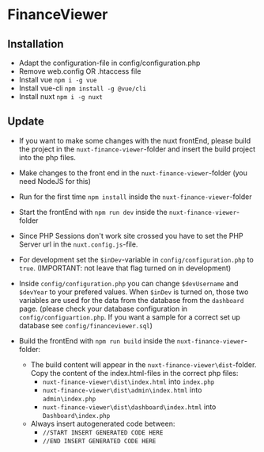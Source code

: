 # FinanceViewer

## Installation

- Adapt the configuration-file in config/configuration.php
- Remove web.config OR .htaccess file
- Install vue `npm i -g vue`
- Install vue-cli `npm install -g @vue/cli`
- Install nuxt `npm i -g nuxt`

## Update

- If you want to make some changes with the nuxt frontEnd, please build the project in the `nuxt-finance-viewer`-folder and insert the build project into the php files.
- Make changes to the front end in the `nuxt-finance-viewer`-folder (you need NodeJS for this)
- Run for the first time `npm install` inside the `nuxt-finance-viewer`-folder
- Start the frontEnd with `npm run dev` inside the `nuxt-finance-viewer`-folder
- Since PHP Sessions don't work site crossed you have to set the PHP Server url in the `nuxt.config.js`-file.
- For development set the `$inDev`-variable in `config/configuration.php` to `true`. (IMPORTANT: not leave that flag turned on in development)
- Inside `config/configuration.php` you can change `$devUsername` and `$devYear` to your prefered values.
  When `$inDev` is turned on, those two variables are used for the data from the database from the `dashboard` page. (please check your database configuration in `config/configuartion.php`. If you want a sample for a correct set up database see `config/financeviewer.sql`)

- Build the frontEnd with `npm run build` inside the `nuxt-finance-viewer`-folder:
  - The build content will appear in the `nuxt-finance-viewer\dist`-folder. Copy the content of the index.html-files in the correct php files:
    - `nuxt-finance-viewer\dist\index.html` into `index.php`
    - `nuxt-finance-viewer\dist\admin\index.html` into `admin\index.php`
    - `nuxt-finance-viewer\dist\dashboard\index.html` into `Dashboard\index.php`
  - Always insert autogenerated code between:
    - `//START INSERT GENERATED CODE HERE`
    - `//END INSERT GENERATED CODE HERE`
